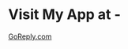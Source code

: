 # Visit My App at - <br>
<a href="https://go-reply-chat-app-frontend.vercel.app/">GoReply.com </a>


